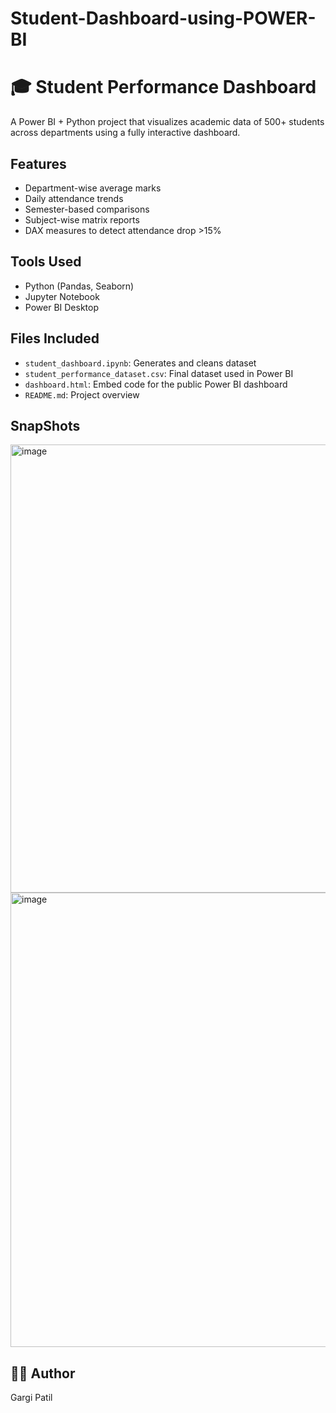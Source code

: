 # Student-Dashboard-using-POWER-BI

# 🎓 Student Performance Dashboard

A Power BI + Python project that visualizes academic data of 500+ students across departments using a fully interactive dashboard.

## Features
- Department-wise average marks
- Daily attendance trends
- Semester-based comparisons
- Subject-wise matrix reports
- DAX measures to detect attendance drop >15%

## Tools Used
- Python (Pandas, Seaborn)
- Jupyter Notebook
- Power BI Desktop

## Files Included
- `student_dashboard.ipynb`: Generates and cleans dataset
- `student_performance_dataset.csv`: Final dataset used in Power BI
- `dashboard.html`: Embed code for the public Power BI dashboard
- `README.md`: Project overview

## SnapShots
<img width="1282" height="717" alt="image" src="https://github.com/user-attachments/assets/a786897d-2226-4dd8-b84b-04dfd0f367ee" />

<img width="1281" height="727" alt="image" src="https://github.com/user-attachments/assets/661dac3e-e2de-4988-955a-131c119cd639" />


## 👩‍💻 Author
Gargi Patil
